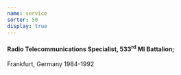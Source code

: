 ```yaml
---
name: service
sorter: 50
display: true
---
```

#### Radio Telecommunications Specialist, 533<sup>rd</sup> MI Battalion;
Frankfurt, Germany 1984-1992
